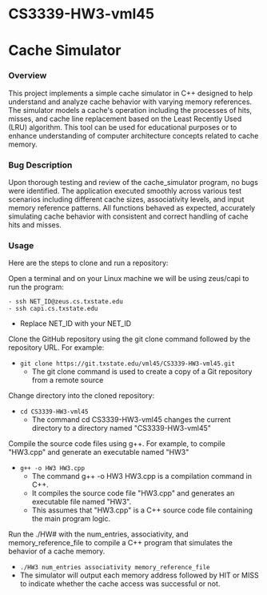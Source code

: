# CS3339-HW3-vml45
# Cache Simulator

### Overview
This project implements a simple cache simulator in C++ designed to help understand and analyze cache behavior with varying memory references. The simulator models a cache's operation including the processes of hits, misses, and cache line replacement based on the Least Recently Used (LRU) algorithm. This tool can be used for educational purposes or to enhance understanding of computer architecture concepts related to cache memory.

### Bug Description
Upon thorough testing and review of the cache_simulator program, no bugs were identified. The application executed smoothly across various test scenarios including different cache sizes, associativity levels, and input memory reference patterns. All functions behaved as expected, accurately simulating cache behavior with consistent and correct handling of cache hits and misses.
   
### Usage
Here are the steps to clone and run a repository:

Open a terminal and on your Linux machine we will be using zeus/capi to run the program:
``` 
- ssh NET_ID@zeus.cs.txstate.edu
- ssh capi.cs.txstate.edu 
```
  - Replace NET_ID with your NET_ID

Clone the GitHub repository using the git clone command followed by the repository URL. For example:
- ``` git clone https://git.txstate.edu/vml45/CS3339-HW3-vml45.git ```
  - The git clone command is used to create a copy of a Git repository from a remote source

Change directory into the cloned repository:
- ``` cd CS3339-HW3-vml45 ```
  - The command cd CS3339-HW3-vml45 changes the current directory to a directory named "CS3339-HW3-vml45"

Compile the source code files using g++. For example, to compile "HW3.cpp" and generate an executable named "HW3"
- ```g++ -o HW3 HW3.cpp ```
  - The command g++ -o HW3 HW3.cpp is a compilation command in C++. 
  - It compiles the source code file "HW3.cpp" and generates an executable file named "HW3". 
  - This assumes that "HW3.cpp" is a C++ source code file containing the main program logic.

Run the ./HW# with the num_entries, associativity, and memory_reference_file to compile a C++ program that simulates the behavior of a cache memory.
-  ```./HW3 num_entries associativity memory_reference_file```
- The simulator will output each memory address followed by HIT or MISS to indicate whether the cache access was successful or not.


